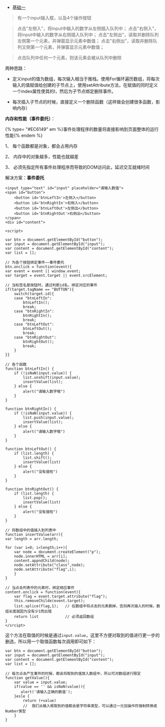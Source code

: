 * [基础一](#basic)


  
> 有一个input输入框，以及4个操作按钮

> 点击"左侧入"，将input中输入的数字从左侧插入队列中；
点击"右侧入"，将input中输入的数字从右侧插入队列中；
点击"左侧出"，读取并删除队列左侧第一个元素，并弹窗显示元素中数值；
点击"右侧出"，读取并删除队列又侧第一个元素，并弹窗显示元素中数值；

>点击队列中任何一个元素，则该元素会被从队列中删除

两种思路：

* 定义input的值为数组，每次输入相当于推栈。使用For循环遍历数组，将每次输入的值赋值给创建的子节点上，使用setAttribute方法，在赋值的同时定义一个index属性使其的I，然后为子节点绑定删除事件。

* 每次插入子节点的时候，直接定义一个删除函数（这样做会创建很多函数，影响内存）

**内存和性能（事件委托）**：

{%  type= "#EC6149" em %}事件处理程序的数量将直接影响到页面整体的运行性能{% endem %}

1、 每个函数都是对象，都会占用内存

2、 内存中的对象越多，性能也就越差

3、 必须先指定所有事件处理程序而导致的DOM访问此，延迟交互就绪时间  

解决方案：**事件委托**

```
<input type="text" id="input" placeholder="请输入数值">
<span id="button">
    <button id='btnLeftIn'>左侧入</button>
    <button id='btnRightIn'>右侧入</button>
    <button id='btnLeftOut'>左侧出</button>
    <button id='btnRightOut'>右侧出</button>
</span>
<div id="content">

<script>

var btn = document.getElementById("button");
var input = document.getElementById("input");
var content = document.getElementById("content");
var list = [];   
    
// 为各个按钮绑定事件——事件委托
btn.onclick = function(event){
var event = event || window.event;
var target = event.target || event.srcElement;

// 当标签名是按钮时，通过判断id名，绑定对应的事件
if(target.tagName == "BUTTON"){ 
    switch(target.id){
    case "btnLeftIn":
        btnLeftIn();
        break;
    case "btnRightIn":
        btnRightIn();
        break;
    case "btnLeftOut":
        btnLeftOut();
        break;
    case "btnRightOut":
        btnRightOut();
        break;    
    }
}}

// 各个函数
function btnLeftIn() {
    if (!isNaN(input.value)) {
        list.unshift(input.value);
        insertValue(list);
    } else {
        alert("请输入数字哦")
    }
}

function btnRightIn() {
    if (!isNaN(input.value)) {
        list.push(input.value);
        insertValue(list);
    } else {
        alert("请输入数字哦")
    }
}

function btnLeftOut() {
    if (list.length) {
        list.shift();
        insertValue(list)
    } else {
        alert("没有值啦")
    }
}

function btnRightOut() {
    if (list.length) {
        list.pop();
        insertValue(list)
    } else {
        alert("没有值啦")
    }
}

// 将数组中的值插入到列表中
function insertValue(arr){
var length = arr.length;

for (var i=0; i<length;i++){
    var node = document.createElement("p");
    node.innerHTML = arr[i];
    content.appndChild(node);
    node.setAttribute("class",node);
    node.setAttribute("flag",i);
    }
}

// 当点击列表中的元素时，绑定相应事件
content.onclick = function(event){
    var flag = event.target.attribute("flag");
    this.removeChilde(event.target);
    list.splice(flag,1);   // 在数组中将点击的元素删掉，否则再次插入的时候，数组长度就因为没有少1而出错
    return list            // 必须返回数组
}
</srcipt>
```
这个方法在取值的时候是通过`input.value`，这里不方便对取到的值进行更一步的删选，所以用一个取值函数每次调用即可如下：
````
var btn = document.getElementById("button");
var input = document.getElementById("input");
var content = document.getElementById("content");
var list = []; 

// 每次点击产生事件的时候，都会将取到的值放入数组中，所以可对数组进行限定
function getValue(){
    var value = input.value;
    if(value == '' && isNaN(value)){
       alert('请输入正确的数值');  
    }esle {
        return (+value)
        //  我们从输入框取到的值都会是字符串类型，可以通过一元加操作符强制转换成Number类型
    }
}
````
